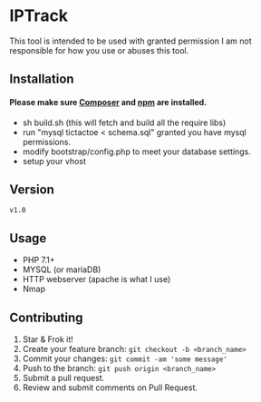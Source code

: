 # IPTrack 
This tool is intended to be used with granted permission I am not responsible for how you use or abuses this tool.

## Installation
#### Please make sure [Composer](https://getcomposer.org/download/) and [npm](https://nodejs.org/en/) are installed.
 - sh build.sh (this will fetch and build all the require libs)
 - run "mysql tictactoe < schema.sql" granted you have mysql permissions.
 - modify bootstrap/config.php to meet your database settings.
 - setup your vhost

## Version
`v1.0`

## Usage
 - PHP 7.1+
 - MYSQL (or mariaDB)
 - HTTP webserver (apache is what I use)
 - Nmap

## Contributing
  1. Star & Frok it!
  2. Create your feature branch: `git checkout -b <branch_name>`
  3. Commit your changes: `git commit -am 'some message'`
  4. Push to the branch: `git push origin <branch_name>`
  5. Submit a pull request.
  6. Review and submit comments on Pull Request.
